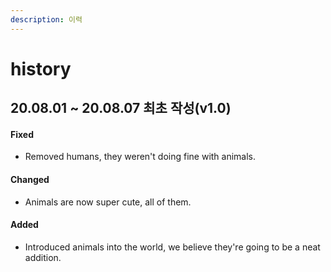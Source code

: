 ```yaml
---
description: 이력
---
```


# history

## 20.08.01 ~ 20.08.07 최초 작성\(v1.0\)

#### Fixed

* Removed humans, they weren't doing fine with animals.

#### Changed

* Animals are now super cute, all of them.

#### Added

* Introduced animals into the world, we believe they're going to be a neat addition.



